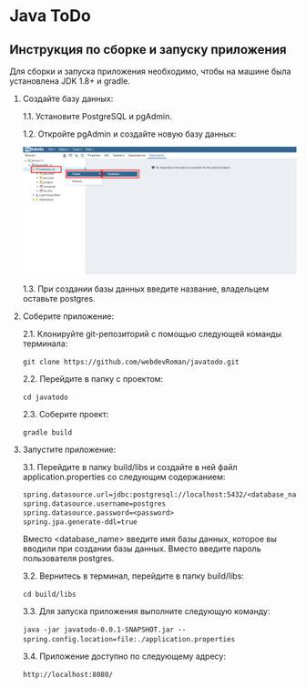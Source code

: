 # Java ToDo

## Инструкция по сборке и запуску приложения
Для сборки и запуска приложения необходимо, чтобы на машине была установлена JDK 1.8+ и gradle.
1. Создайте базу данных:

    1.1. Установите PostgreSQL и pgAdmin.
    
    1.2. Откройте pgAdmin и создайте новую базу данных:
    
    ![pgAdmin](https://raw.githubusercontent.com/webdevRoman/gitImages/master/SSP_Software/pgAdmin.png)
    
    1.3. При создании базы данных введите название, владельцем оставьте postgres.
    
2. Соберите приложение:

    2.1. Клонируйте git-репозиторий с помощью следующей команды терминала:
    
    `git clone https://github.com/webdevRoman/javatodo.git`
    
    2.2. Перейдите в папку с проектом:
    
    `cd javatodo`

    2.3. Соберите проект:
    
    `gradle build`

3. Запустите приложение:

    3.1. Перейдите в папку build/libs и создайте в ней файл application.properties со следующим содержанием:
    ```
    spring.datasource.url=jdbc:postgresql://localhost:5432/<database_name>
    spring.datasource.username=postgres
    spring.datasource.password=<password>
    spring.jpa.generate-ddl=true
    ```
    
    Вместо <database_name> введите имя базы данных, которое вы вводили при создании базы данных. Вместо <password> введите пароль пользователя postgres.
    
    3.2. Вернитесь в терминал, перейдите в папку build/libs:
   
    `cd build/libs`
    
    3.3. Для запуска приложения выполните следующую команду:
   
    `java -jar javatodo-0.0.1-SNAPSHOT.jar --spring.config.location=file:./application.properties`
    
    3.4. Приложение доступно по следующему адресу:
   
    `http://localhost:8080/`
